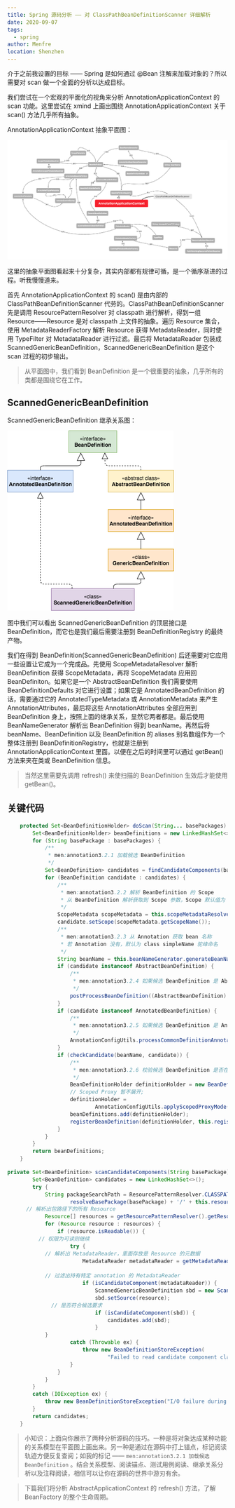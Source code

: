 ```yaml
---
title: Spring 源码分析 —— 对 ClassPathBeanDefinitionScanner 详细解析
date: 2020-09-07
tags: 
  - spring
author: Menfre
location: Shenzhen
---
```


介于之前我设置的目标 —— Spring 是如何通过 @Bean 注解来加载对象的？所以需要对 scan 做一个全面的分析以达成目标。 

我们尝试在一个宏观的平面化的视角来分析 AnnotationApplicationContext 的 scan 功能。这里尝试在 xmind 上画出围绕 AnnotationApplicationContext 关于 scan() 方法几乎所有抽象。

AnnotationApplicationContext 抽象平面图：

![AnnotationApplicationContext](/image/spring/AnnotationApplicationContext.png)

这里的抽象平面图看起来十分复杂，其实内部都有规律可循，是一个循序渐进的过程。听我慢慢道来。

首先 AnnotationApplicationContext 的 scan() 是由内部的 ClassPathBeanDefinitionScanner 代劳的。ClassPathBeanDefinitionScanner 先是调用 ResourcePatternResolver 对 classpath 进行解析，得到一组 Resource——Resource 是对 classpath 上文件的抽象。遍历 Resource 集合，使用 MetadataReaderFactory 解析 Resource 获得 MetadataReader，同时使用 TypeFilter 对 MetadataReader 进行过滤。最后将 MetadataReader 包装成 ScannedGenericBeanDefinition，ScannedGenericBeanDefinition 是这个 scan 过程的初步输出。

> 从平面图中，我们看到 BeanDefinition 是一个很重要的抽象，几乎所有的类都是围绕它在工作。

## ScannedGenericBeanDefinition

ScannedGenericBeanDefinition 继承关系图：

![ScannedGenericBeanDefinition](/image/spring/ScannedGenericBeanDefinition.png)

图中我们可以看出 ScannedGenericBeanDefinition 的顶层接口是 BeanDefinition，而它也是我们最后需要注册到 BeanDefinitionRegistry 的最终产物。

我们在得到 BeanDefinition(ScannedGenericBeanDefinition) 后还需要对它应用一些设置让它成为一个完成品。先使用 ScopeMetadataResolver 解析 BeanDefinition 获得 ScopeMetadata，再将 ScopeMetadata 应用回 BeanDefiniton。如果它是一个 AbstractBeanDefinition 我们需要使用 BeanDefinitionDefaults 对它进行设置；如果它是 AnnotatedBeanDefinition 的话，需要通过它的 AnnotatedTypeMetadata 或 AnnotationMetadata 来产生 AnnotationAttributes，最后将这些 AnnotationAttributes 全部应用到 BeanDefinition 身上，按照上面的继承关系，显然它两者都是。最后使用 BeanNameGenerator 解析出 BeanDefinition 得到 beanName。再然后将 beanName、BeanDefinition 以及 BeanDefinition 的 aliases 别名数组作为一个整体注册到 BeanDefinitionRegistry，也就是注册到 AnnotationApplicationContext 里面。以便在之后的时间里可以通过 getBean() 方法来夹在类或  BeanDefinition 信息。

> 当然这里需要先调用 refresh() 来使扫描的 BeanDefinition 生效后才能使用 getBean()。

## 关键代码

```java
	protected Set<BeanDefinitionHolder> doScan(String... basePackages) {
		Set<BeanDefinitionHolder> beanDefinitions = new LinkedHashSet<>();
		for (String basePackage : basePackages) {
			/**
			 * men:annotation3.2.1 加载候选 BeanDefinition
			 */
			Set<BeanDefinition> candidates = findCandidateComponents(basePackage);
			for (BeanDefinition candidate : candidates) {
				/**
				 * men:annotation3.2.2 解析 BeanDefinition 的 Scope
				 * 从 BeanDefinition 解析获取到 Scope 参数，Scope 默认值为 单例，无代理。
				 */
				ScopeMetadata scopeMetadata = this.scopeMetadataResolver.resolveScopeMetadata(candidate);
				candidate.setScope(scopeMetadata.getScopeName());
				/**
				 * men:annotation3.2.3 从 Annotation 获取 bean 名称
				 * 若 Annotation 没有，默认为 class simpleName 驼峰命名
				 */
				String beanName = this.beanNameGenerator.generateBeanName(candidate, this.registry);
				if (candidate instanceof AbstractBeanDefinition) {
					/**
					 * men:annotation3.2.4 如果候选 BeanDefinition 是 AbstractBeanDefinition，对 BeanDefinition 设置默认配置
					 */
					postProcessBeanDefinition((AbstractBeanDefinition) candidate, beanName);
				}
				if (candidate instanceof AnnotatedBeanDefinition) {
					/**
					 * men:annotation3.2.5 如果候选 BeanDefinition 是 AnnotatedBeanDefinition，从 Annotation 中获取 BeanDefinition 的配置参数并应用
					 */
					AnnotationConfigUtils.processCommonDefinitionAnnotations((AnnotatedBeanDefinition) candidate);
				}
				if (checkCandidate(beanName, candidate)) {
					/**
					 * men:annotation3.2.6 校验候选 BeanDefinition 是否在注册中心已经存在并冲突，不冲突则添加在注册中心
					 */
					BeanDefinitionHolder definitionHolder = new BeanDefinitionHolder(candidate, beanName);
					// Scoped Proxy 暂不展开;
					definitionHolder =
							AnnotationConfigUtils.applyScopedProxyMode(scopeMetadata, definitionHolder, this.registry);
					beanDefinitions.add(definitionHolder);
					registerBeanDefinition(definitionHolder, this.registry);
				}
			}
		}
		return beanDefinitions;
	}
```

```java
private Set<BeanDefinition> scanCandidateComponents(String basePackage) {
		Set<BeanDefinition> candidates = new LinkedHashSet<>();
		try {
			String packageSearchPath = ResourcePatternResolver.CLASSPATH_ALL_URL_PREFIX +
					resolveBasePackage(basePackage) + '/' + this.resourcePattern;
      // 解析出包路径下的所有 Resource 
			Resource[] resources = getResourcePatternResolver().getResources(packageSearchPath);
			for (Resource resource : resources) {
				if (resource.isReadable()) {
          // 权限为可读则继续
					try {
            // 解析出 MetadataReader，里面存放是 Resource 的元数据
						MetadataReader metadataReader = getMetadataReaderFactory().getMetadataReader(resource);
            
            // 过滤出持有特定 annotation 的 MetadataReader
						if (isCandidateComponent(metadataReader)) {
							ScannedGenericBeanDefinition sbd = new ScannedGenericBeanDefinition(metadataReader);
							sbd.setSource(resource);
              // 是否符合候选要求
							if (isCandidateComponent(sbd)) {
								candidates.add(sbd);
							}
           	}
					catch (Throwable ex) {
						throw new BeanDefinitionStoreException(
								"Failed to read candidate component class: " + resource, ex);
					}
				}
			}
		}
		catch (IOException ex) {
			throw new BeanDefinitionStoreException("I/O failure during classpath scanning", ex);
		}
		return candidates;
	}
```

> 小知识：上面向你展示了两种分析源码的技巧。一种是将对象达成某种功能的关系模型在平面图上画出来。另一种是通过在源码中打上锚点，标记阅读轨迹方便反复查阅；如我的标记 —— `men:annotation3.2.1 加载候选 BeanDefinition` 。结合关系模型、阅读锚点、测试用例阅读、继承关系分析以及注释阅读，相信可以让你在源码的世界中游刃有余。

> 下篇我们将分析 AbstractApplicationContext 的 refresh() 方法，了解 BeanFactory 的整个生命周期。




 
 <comment/> 
